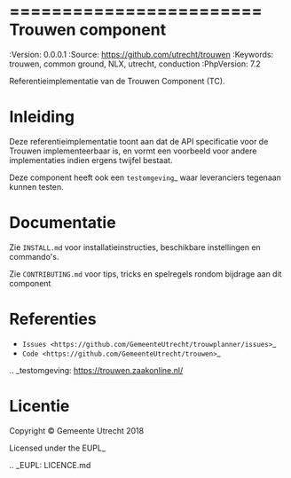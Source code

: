 ========================
Trouwen component
========================

:Version: 0.0.0.1
:Source: https://github.com/utrecht/trouwen
:Keywords: trouwen, common ground, NLX, utrecht, conduction
:PhpVersion: 7.2

Referentieimplementatie van de Trouwen Component (TC).

Inleiding
=========

Deze referentieimplementatie toont aan dat de API specificatie voor de
Trouwen implementeerbaar is, en vormt een 
voorbeeld voor andere implementaties indien ergens twijfel bestaat.

Deze component heeft ook een `testomgeving`_ waar leveranciers tegenaan kunnen
testen.


Documentatie
============

Zie ``INSTALL.md`` voor installatieinstructies, beschikbare instellingen en
commando's.

Zie ``CONTRIBUTING.md`` voor tips, tricks en spelregels rondom bijdrage aan dit component

Referenties
===========

* `Issues <https://github.com/GemeenteUtrecht/trouwplanner/issues>`_
* `Code <https://github.com/GemeenteUtrecht/trouwen>`_

.. _testomgeving: https://trouwen.zaakonline.nl/

Licentie
========

Copyright © Gemeente Utrecht 2018

Licensed under the EUPL_

.. _EUPL: LICENCE.md
